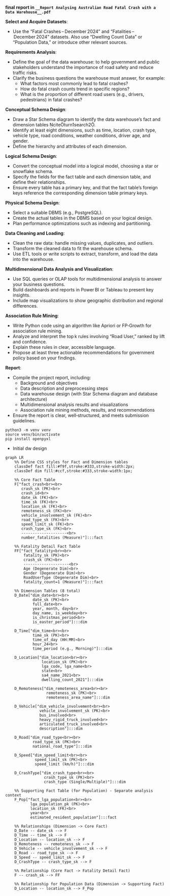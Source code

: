 **final report in `__Report Analysing Australian Road Fatal Crash with a Data Warehouse__.pdf`**

**Select and Acquire Datasets**:

- Use the “Fatal Crashes – December 2024” and “Fatalities – December 2024” datasets. Also use “Dwelling Count Data” or “Population Data,” or introduce other relevant sources.

**Requirements Analysis**:

- Define the goal of the data warehouse: to help government and public stakeholders understand the importance of road safety and reduce traffic risks.
- Clarify the business questions the warehouse must answer, for example:
  - What factors most commonly lead to fatal crashes?
  - How do fatal crash counts trend in specific regions?
  - What is the proportion of different road users (e.g., drivers, pedestrians) in fatal crashes?

**Conceptual Schema Design**:

- Draw a Star Schema diagram to identify the data warehouse’s fact and dimension tables citeturn1search2.
- Identify at least eight dimensions, such as time, location, crash type, vehicle type, road conditions, weather conditions, driver age, and gender.
- Define the hierarchy and attributes of each dimension.

**Logical Schema Design**:

- Convert the conceptual model into a logical model, choosing a star or snowflake schema.
- Specify the fields for the fact table and each dimension table, and define their relationships.
- Ensure every table has a primary key, and that the fact table’s foreign keys reference the corresponding dimension table primary keys.

**Physical Schema Design**:

- Select a suitable DBMS (e.g., PostgreSQL).
- Create the actual tables in the DBMS based on your logical design.
- Plan performance optimizations such as indexing and partitioning.

**Data Cleaning and Loading**:

- Clean the raw data: handle missing values, duplicates, and outliers.
- Transform the cleaned data to fit the warehouse schema.
- Use ETL tools or write scripts to extract, transform, and load the data into the warehouse.

**Multidimensional Data Analysis and Visualization**:

- Use SQL queries or OLAP tools for multidimensional analysis to answer your business questions.
- Build dashboards and reports in Power BI or Tableau to present key insights.
- Include map visualizations to show geographic distribution and regional differences.

**Association Rule Mining**:

- Write Python code using an algorithm like Apriori or FP‑Growth for association rule mining.
- Analyze and interpret the top k rules involving “Road User,” ranked by lift and confidence.
- Explain these rules in clear, accessible language.
- Propose at least three actionable recommendations for government policy based on your findings.

**Report**:

- Compile the project report, including:
  - Background and objectives
  - Data description and preprocessing steps
  - Data warehouse design (with Star Schema diagram and database architecture)
  - Multidimensional analysis results and visualizations
  - Association rule mining methods, results, and recommendations
- Ensure the report is clear, well‑structured, and meets submission guidelines.

```
python3 -m venv venv
source venv/bin/activate
pip install openpyxl

```

- Initial dw design 

```mermaid
graph LR
    %% Define CSS styles for Fact and Dimension tables
    classDef fact fill:#f9f,stroke:#333,stroke-width:2px;
    classDef dim fill:#ccf,stroke:#333,stroke-width:1px;

    %% Core Fact Table
    F["fact_crash<br><br>
       crash_sk (PK)<br>
       crash_id<br>
       date_sk (FK)<br>
       time_sk (FK)<br>
       location_sk (FK)<br>
       remoteness_sk (FK)<br>
       vehicle_involvement_sk (FK)<br>
       road_type_sk (FK)<br>
       speed_limit_sk (FK)<br>
       crash_type_sk (FK)<br>
       --------------------<br>
       number_fatalities (Measure)"]:::fact

    %% Fatality Detail Fact Table
    FF["fact_fatality<br><br>
        fatality_sk (PK)<br>
        crash_sk (FK)<br>
        --------------------<br>
        Age (Degenerate Dim)<br>
        Gender (Degenerate Dim)<br>
        RoadUserType (Degenerate Dim)<br>
        fatality_count=1 (Measure)"]:::fact

    %% Dimension Tables (8 total)
    D_Date["dim_date<br><br>
            date_sk (PK)<br>
            full_date<br>
            year, month, day<br>
            day_name, is_weekday<br>
            is_christmas_period<br>
            is_easter_period"]:::dim

    D_Time["dim_time<br><br>
            time_sk (PK)<br>
            time_of_day (HH:MM)<br>
            hour_24<br>
            time_period (e.g., Morning)"]:::dim

    D_Location["dim_location<br><br>
                location_sk (PK)<br>
                lga_code, lga_name<br>
                state<br>
                sa4_name_2021<br>
                dwelling_count_2021"]:::dim

    D_Remoteness["dim_remoteness_area<br><br>
                  remoteness_sk (PK)<br>
                  remoteness_area_name"]:::dim

    D_Vehicle["dim_vehicle_involvement<br><br>
               vehicle_involvement_sk (PK)<br>
               bus_involved<br>
               heavy_rigid_truck_involved<br>
               articulated_truck_involved<br>
               description"]:::dim

    D_Road["dim_road_type<br><br>
            road_type_sk (PK)<br>
            national_road_type"]:::dim

    D_Speed["dim_speed_limit<br><br>
             speed_limit_sk (PK)<br>
             speed_limit (km/h)"]:::dim

    D_CrashType["dim_crash_type<br><br>
                 crash_type_sk (PK)<br>
                 crash_type (Single/Multiple)"]:::dim

    %% Supporting Fact Table (for Population) - Separate analysis context
    F_Pop["fact_lga_population<br><br>
           lga_population_pk (PK)<br>
           location_sk (FK)<br>
           year<br>
           estimated_resident_population"]:::fact

    %% Relationships (Dimension -> Core Fact)
    D_Date -- date_sk --> F
    D_Time -- time_sk --> F
    D_Location -- location_sk --> F
    D_Remoteness -- remoteness_sk --> F
    D_Vehicle -- vehicle_involvement_sk --> F
    D_Road -- road_type_sk --> F
    D_Speed -- speed_limit_sk --> F
    D_CrashType -- crash_type_sk --> F

    %% Relationship (Core Fact -> Fatality Detail Fact)
    F -- crash_sk --> FF

    %% Relationship for Population Data (Dimension -> Supporting Fact)
    D_Location -- location_sk --> F_Pop
```
